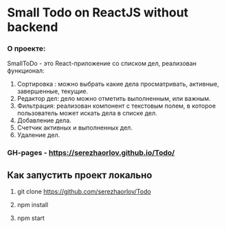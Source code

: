 # Small Todo on ReactJS without backend

### О проекте:
 SmallToDo - это React-приложение со списком дел, реализован функционал:
 
 1. Сортировка : можно выбрать какие дела просматривать, активные, завершенные, текущие.
 3. Редактор дел: дело можно отметить выполненным, или важным.
 4. Фильтрация: реализован компонент с текстовым полем, в которое пользователь может искать дела в списке дел.
 5. Добавление дела.
 6. Счетчик активных и выполненных дел.
 7. Удаление дел.

### GH-pages - https://serezhaorlov.github.io/Todo/



## Как запустить проект локально

1. git clone https://github.com/serezhaorlov/Todo

2. npm install

3. npm start
